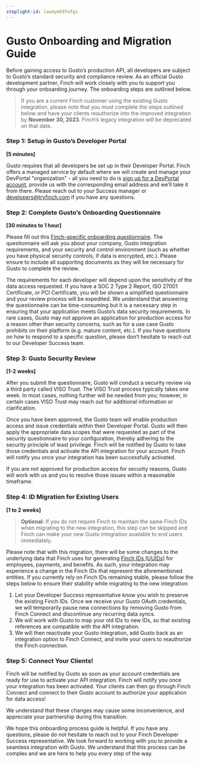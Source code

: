 ```yaml
---
stoplight-id: laumymk97efgi
---
```


# Gusto Onboarding and Migration Guide

Before gaining access to Gusto’s production API, all developers are subject to Gusto’s standard security and compliance review. As an official Gusto development partner, Finch will work closely with you to support you through your onboarding journey. The onboarding steps are outlined below.

> If you are a current Finch customer using the existing Gusto integration, please note that you must complete the steps outlined below and have your clients reauthorize into the improved integration by **November 30, 2023**. Finch’s legacy integration will be deprecated on that date.

### Step 1: Setup in Gusto’s Developer Portal

**[5 minutes]**

Gusto requires that all developers be set up in their Developer Portal. Finch offers a managed service by default where we will create and manage your DevPortal "organization" - all you need to do is [sign up for a DevPortal account](https://dev.gusto.com/accounts/sign_up), provide us with the corresponding email address and we’ll take it from there. Please reach out to your Success manager or developers@tryfinch.com if you have any questions.

### Step 2: Complete Gusto’s Onboarding Questionnaire

**[30 minutes to 1 hour]**

Please fill out this [Finch-specific onboarding questionnaire](https://gusto.az1.qualtrics.com/jfe/form/SV_1Oob0rNZpUwhSoS?Partner=Finch). The questionnaire will ask you about your company, Gusto integration requirements, and your security and control environment (such as whether you have physical security controls, if data is encrypted, etc.). Please ensure to include all supporting documents as they will be necessary for Gusto to complete the review.

The requirements for each developer will depend upon the sensitivity of the data access requested. If you have a SOC 2 Type 2 Report, ISO 27001 Certificate, or PCI Certificate, you will be shown a simplified questionnaire and your review process will be expedited. 
We understand that answering the questionnaire can be time-consuming but it is a necessary step in ensuring that your application meets Gusto’s data security requirements. In rare cases, Gusto may not approve an application for production access for a reason other than security concerns, such as for a use case Gusto prohibits on their platform (e.g. mature content, etc.). If you have questions on how to respond to a specific question, please don’t hesitate to reach out to  our Developer Success team.

### Step 3: Gusto Security Review

**[1-2 weeks]**

After you submit the questionnaire, Gusto will conduct a security review via a third party called VISO Trust. The VISO Trust process typically takes one week. In most cases, nothing further will be needed from you; however, in certain cases VISO Trust may reach out for additional information or clarification. 

Once you have been approved, the Gusto team will enable production access and issue credentials within their Developer Portal. Gusto will then apply the appropriate data scopes that were requested as part of the security questionnaire to your configuration, thereby adhering to the security principle of least privilege. Finch will be notified by Gusto to take those credentials and activate the API integration for your account. Finch will notify you once your integration has been successfully activated.

If you are not approved for production access for security reasons, Gusto will work with us and you to resolve those issues within a reasonable timeframe.

### Step 4: ID Migration for Existing Users

**[1 to 2 weeks]**

> **Optional:** If you do not require Finch to maintain the same Finch IDs when migrating to the new integration, this step can be skipped and Finch can make your new Gusto integration available to end users immediately.

Please note that with this migration, there will be some changes to the underlying data that Finch uses for generating [Finch IDs (UUIDs)](https://developer.tryfinch.com/docs/reference/82e937086502a-handling-api-responses) for employees, payments, and benefits. As such, your integration may experience a change in the Finch IDs that represent the aforementioned entities. If you currently rely on Finch IDs remaining stable, please follow the steps below to ensure their stability while migrating to the new integration:

1. Let your Developer Success representative know you wish to preserve the existing Finch IDs. Once we receive your Gusto OAuth credentials, we will temporarily pause new connections by removing Gusto from Finch Connect and discontinue any recurring data syncs.
1. We will work with Gusto to map your old IDs to new IDs, so that existing references are compatible with the API integration.
1. We will then reactivate your Gusto integration, add Gusto back as an integration option to Finch Connect, and invite your users to reauthorize the Finch connection.

### Step 5: Connect Your Clients!

Finch will be notified by Gusto as soon as your account credentials are ready for use to activate your API integration. Finch will notify you once your integration has been activated. Your clients can then go through Finch Connect and connect to their Gusto account to authorize your application for data access!


We understand that these changes may cause some inconvenience, and appreciate your partnership during this transition.

We hope this onboarding process guide is helpful. If you have any questions, please do not hesitate to reach out to your Finch Developer Success representative. We look forward to working with you to provide a seamless integration with Gusto. We understand that this process can be complex and we are here to help you every step of the way.